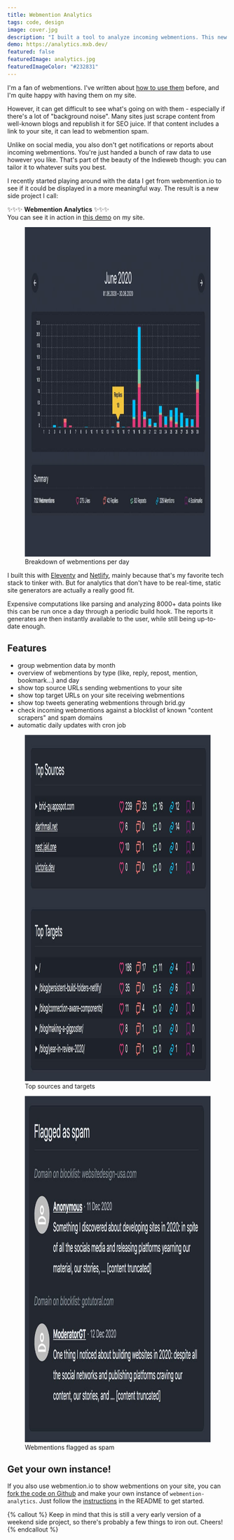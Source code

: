 ```yaml
---
title: Webmention Analytics
tags: code, design
image: cover.jpg
description: "I built a tool to analyze incoming webmentions. This new side project generates monthly reports to see how and where my content is mentioned."
demo: https://analytics.mxb.dev/
featured: false
featuredImage: analytics.jpg
featuredImageColor: "#232831"
---
```


<p class="lead">I'm a fan of webmentions. I've written about <a href="/blog/using-webmentions-on-static-sites/">how to use them</a> before, and I'm quite happy with having them on my site.</p>

However, it can get difficult to see what's going on with them - especially if there's a lot of "background noise". Many sites just scrape content from well-known blogs and republish it for SEO juice. If that content includes a link to your site, it can lead to webmention spam.

Unlike on social media, you also don't get notifications or reports about incoming webmentions. You're just handed a bunch of raw data to use however you like. That's part of the beauty of the Indieweb though: you can tailor it to whatever suits you best.

I recently started playing around with the data I get from webmention.io to see if it could be displayed in a more meaningful way. The result is a new side project I call: 

✨✨✨ __Webmention Analytics__ ✨✨✨  
You can see it in action in [this demo](https://analytics.mxb.dev) on my site.

<figure class="extend">
    <a href="https://analytics.mxb.dev/2020-06/">
        <img src="cover.jpg" width="1200" height="750" alt="barchart showing days of the month at the x-axis and different amounts of webmentions on the y-axis.">
    </a>
    <figcaption>Breakdown of webmentions per day</figcaption>
</figure>

I built this with [Eleventy](https://11ty.dev) and [Netlify](https://netlify.com), mainly because that's my favorite tech stack to tinker with. But for analytics that don't have to be real-time, static site generators are actually a really good fit. 

Expensive computations like parsing and analyzing 8000+ data points like this can be run once a day through a periodic build hook. The reports it generates are then instantly available to the user, while still being up-to-date enough.

## Features

* group webmention data by month
* overview of webmentions by type (like, reply, repost, mention, bookmark...) and day
* show top source URLs sending webmentions to your site
* show top target URLs on your site receiving webmentions
* show top tweets generating webmentions through brid.gy
* check incoming webmentions against a blocklist of known "content scrapers" and spam domains
* automatic daily updates with cron job

<figure class="extend">
    <a href="https://analytics.mxb.dev/2020-06/">
        <img src="targets-and-sources.jpg" width="1200" height="788" alt="table showing most common sources and targets for webmentions">
    </a>
    <figcaption>Top sources and targets</figcaption>
</figure>

<figure>
    <a href="https://analytics.mxb.dev/2020-06/">
        <img src="flagged.jpg" width="1000" height="788" alt="">
    </a>
    <figcaption>Webmentions flagged as spam</figcaption>
</figure>

## Get your own instance!

If you also use webmention.io to show webmentions on your site, you can [fork the code on Github](https://github.com/maxboeck/webmention-analytics) and make your own instance of `webmention-analytics`. Just follow the [instructions](https://github.com/maxboeck/webmention-analytics#get-your-own-instance) in the README to get started.

{% callout %}
Keep in mind that this is still a very early version of a weekend side project, so there's probably a few things to iron out. Cheers!
{% endcallout %}

